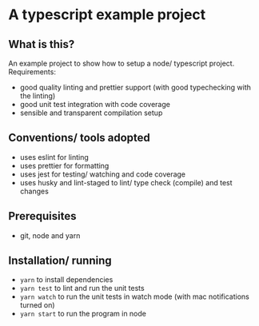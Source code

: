 A typescript example project
============================

## What is this?

An example project to show how to setup a node/ typescript project. Requirements:

 * good quality linting and prettier support (with good typechecking with the linting)
 * good unit test integration with code coverage
 * sensible and transparent compilation setup

## Conventions/ tools adopted

 * uses eslint for linting
 * uses prettier for formatting
 * uses jest for testing/ watching and code coverage
 * uses husky and lint-staged to lint/ type check (compile) and test changes

## Prerequisites

 * git, node and yarn

## Installation/ running

 * `yarn` to install dependencies
 * `yarn test` to lint and run the unit tests
 * `yarn watch` to run the unit tests in watch mode (with mac notifications turned on)
 * `yarn start` to run the program in node
